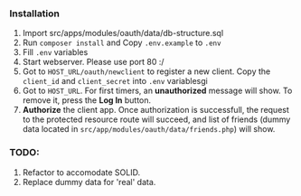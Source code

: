 ### Installation
1. Import src/apps/modules/oauth/data/db-structure.sql
2. Run `composer install` and Copy `.env.example` to `.env`
3. Fill `.env` variables 
4. Start webserver. Please use port 80 :/
5. Got to `HOST_URL/oauth/newclient` to register a new client. Copy the `client_id` and `client_secret` into `.env` variablesgi
6.  Got to `HOST_URL`. For first timers, an **unauthorized** message will show. To remove it, press the **Log In** button.
7.  **Authorize** the client app. Once authorization is successfull, the request to the protected resource route will succeed, and list of friends (dummy data located in `src/app/modules/oauth/data/friends.php`) will show.

### TODO:
1. Refactor to accomodate SOLID.
2. Replace dummy data for 'real' data.